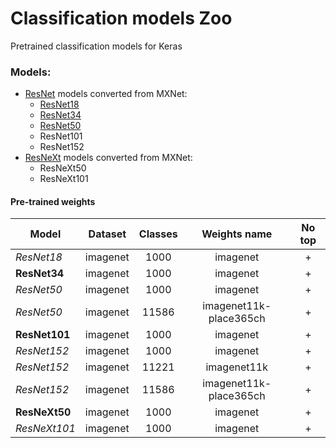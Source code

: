 # Classification models Zoo
Pretrained classification models for Keras

### Models: 
- [ResNet](https://arxiv.org/abs/1512.03385) models converted from MXNet:
  - [ResNet18](https://github.com/qubvel/classification_models/blob/master/imgs/graphs/resnet18.png)
  - [ResNet34](https://github.com/qubvel/classification_models/blob/master/imgs/graphs/resnet34.png)
  - [ResNet50](https://github.com/qubvel/classification_models/blob/master/imgs/graphs/resnet50.png)
  - ResNet101
  - ResNet152
- [ResNeXt](https://arxiv.org/abs/1611.05431) models converted from MXNet:
  - ResNeXt50
  - ResNeXt101

#### Pre-trained weights
| Model     | Dataset  | Classes |      Weights name        | No top | 
|-----------|:----------:|:-------:|:----------------------------:|:------:| 
| *ResNet18*  | imagenet | 1000  |    imagenet              | +  | 
| **ResNet34**  | imagenet | 1000  |    imagenet              | +  | 
| *ResNet50*  | imagenet | 1000  |    imagenet              | +  | 
| *ResNet50*  | imagenet | 11586 |    imagenet11k-place365ch | +  | 
| **ResNet101** | imagenet | 1000  |    imagenet              | +  | 
| *ResNet152* | imagenet | 1000  |    imagenet              | +  | 
| *ResNet152* | imagenet | 11221 |    imagenet11k             | +  | 
| *ResNet152* | imagenet | 11586 |    imagenet11k-place365ch | +  | 
| **ResNeXt50** | imagenet | 1000 |    imagenet              | +  | 
| *ResNeXt101* | imagenet | 1000 |    imagenet            | +  | 
